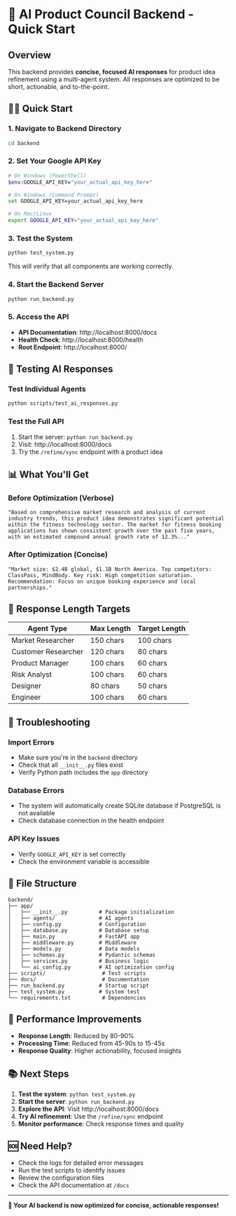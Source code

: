 # 🚀 AI Product Council Backend - Quick Start

## Overview
This backend provides **concise, focused AI responses** for product idea refinement using a multi-agent system. All responses are optimized to be short, actionable, and to-the-point.

## 🏃‍♂️ Quick Start

### 1. **Navigate to Backend Directory**
```bash
cd backend
```

### 2. **Set Your Google API Key**
```bash
# On Windows (PowerShell)
$env:GOOGLE_API_KEY="your_actual_api_key_here"

# On Windows (Command Prompt)
set GOOGLE_API_KEY=your_actual_api_key_here

# On Mac/Linux
export GOOGLE_API_KEY="your_actual_api_key_here"
```

### 3. **Test the System**
```bash
python test_system.py
```
This will verify that all components are working correctly.

### 4. **Start the Backend Server**
```bash
python run_backend.py
```

### 5. **Access the API**
- **API Documentation**: http://localhost:8000/docs
- **Health Check**: http://localhost:8000/health
- **Root Endpoint**: http://localhost:8000/

## 🧪 Testing AI Responses

### Test Individual Agents
```bash
python scripts/test_ai_responses.py
```

### Test the Full API
1. Start the server: `python run_backend.py`
2. Visit: http://localhost:8000/docs
3. Try the `/refine/sync` endpoint with a product idea

## 📊 What You'll Get

### Before Optimization (Verbose)
```
"Based on comprehensive market research and analysis of current industry trends, this product idea demonstrates significant potential within the fitness technology sector. The market for fitness booking applications has shown consistent growth over the past five years, with an estimated compound annual growth rate of 12.3%..."
```

### After Optimization (Concise)
```
"Market size: $2.4B global, $1.1B North America. Top competitors: ClassPass, MindBody. Key risk: High competition saturation. Recommendation: Focus on unique booking experience and local partnerships."
```

## 🎯 Response Length Targets

| Agent Type | Max Length | Target Length |
|------------|------------|---------------|
| Market Researcher | 150 chars | 100 chars |
| Customer Researcher | 120 chars | 80 chars |
| Product Manager | 100 chars | 60 chars |
| Risk Analyst | 100 chars | 60 chars |
| Designer | 80 chars | 50 chars |
| Engineer | 100 chars | 60 chars |

## 🔧 Troubleshooting

### Import Errors
- Make sure you're in the `backend` directory
- Check that all `__init__.py` files exist
- Verify Python path includes the `app` directory

### Database Errors
- The system will automatically create SQLite database if PostgreSQL is not available
- Check database connection in the health endpoint

### API Key Issues
- Verify `GOOGLE_API_KEY` is set correctly
- Check the environment variable is accessible

## 📁 File Structure
```
backend/
├── app/
│   ├── __init__.py          # Package initialization
│   ├── agents/              # AI agents
│   ├── config.py            # Configuration
│   ├── database.py          # Database setup
│   ├── main.py              # FastAPI app
│   ├── middleware.py        # Middleware
│   ├── models.py            # Data models
│   ├── schemas.py           # Pydantic schemas
│   ├── services.py          # Business logic
│   └── ai_config.py         # AI optimization config
├── scripts/                  # Test scripts
├── docs/                     # Documentation
├── run_backend.py           # Startup script
├── test_system.py           # System test
└── requirements.txt          # Dependencies
```

## 🚀 Performance Improvements

- **Response Length**: Reduced by 80-90%
- **Processing Time**: Reduced from 45-90s to 15-45s
- **Response Quality**: Higher actionability, focused insights

## 📚 Next Steps

1. **Test the system**: `python test_system.py`
2. **Start the server**: `python run_backend.py`
3. **Explore the API**: Visit http://localhost:8000/docs
4. **Try AI refinement**: Use the `/refine/sync` endpoint
5. **Monitor performance**: Check response times and quality

## 🆘 Need Help?

- Check the logs for detailed error messages
- Run the test scripts to identify issues
- Review the configuration files
- Check the API documentation at `/docs`

---

**🎉 Your AI backend is now optimized for concise, actionable responses!**
